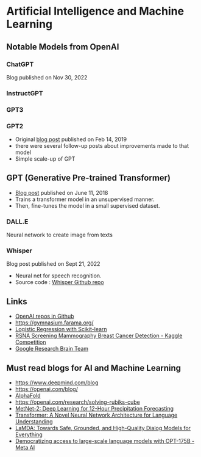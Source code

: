 # Artificial Intelligence and Machine Learning

## Notable Models from OpenAI

### ChatGPT

Blog published on Nov 30, 2022

### InstructGPT

### GPT3

### GPT2

- Original [blog post](https://openai.com/blog/better-language-models/) published on Feb 14, 2019
- there were several follow-up posts about improvements made to that model
- Simple scale-up of GPT

## GPT (Generative Pre-trained Transformer)

- [Blog post](https://openai.com/blog/language-unsupervised/) published on June 11, 2018
- Trains a transformer model in an unsupervised manner.
- Then, fine-tunes the model in a small supervised dataset.

### DALL.E

Neural network to create image from texts

### Whisper

Blog post published on Sept 21, 2022

- Neural net for speech recognition.
- Source code : [Whisper Github repo](https://github.com/openai/whisper)

## Links

- [OpenAI repos in Github](https://github.com/orgs/openai/repositories)
- https://gymnasium.farama.org/
- [Logistic Regression with Scikit-learn](https://www.kaggle.com/code/mwaseem75/logistic-regression-with-scikit-learn)
- [RSNA Screening Mammography Breast Cancer Detection - Kaggle Competition](https://www.kaggle.com/competitions/rsna-breast-cancer-detection/overview)
- [Google Research Brain Team](https://research.google/teams/brain/)

## Must read blogs for AI and Machine Learning

- https://www.deepmind.com/blog
- https://openai.com/blog/
- [AlphaFold ](https://www.deepmind.com/research/highlighted-research/alphafold)
- https://openai.com/research/solving-rubiks-cube
- [MetNet-2: Deep Learning for 12-Hour Precipitation Forecasting](https://ai.googleblog.com/2021/11/metnet-2-deep-learning-for-12-hour.html)
- [Transformer: A Novel Neural Network Architecture for Language Understanding](https://ai.googleblog.com/2017/08/transformer-novel-neural-network.html)
- [LaMDA: Towards Safe, Grounded, and High-Quality Dialog Models for Everything](https://ai.googleblog.com/2022/01/lamda-towards-safe-grounded-and-high.html)
- [Democratizing access to large-scale language models with OPT-175B - Meta AI](https://ai.facebook.com/blog/democratizing-access-to-large-scale-language-models-with-opt-175b/)
